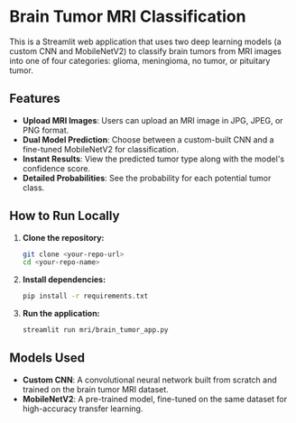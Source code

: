 # Brain Tumor MRI Classification

This is a Streamlit web application that uses two deep learning models (a custom CNN and MobileNetV2) to classify brain tumors from MRI images into one of four categories: glioma, meningioma, no tumor, or pituitary tumor.

## Features

- **Upload MRI Images**: Users can upload an MRI image in JPG, JPEG, or PNG format.
- **Dual Model Prediction**: Choose between a custom-built CNN and a fine-tuned MobileNetV2 for classification.
- **Instant Results**: View the predicted tumor type along with the model's confidence score.
- **Detailed Probabilities**: See the probability for each potential tumor class.

## How to Run Locally

1.  **Clone the repository:**
    ```sh
    git clone <your-repo-url>
    cd <your-repo-name>
    ```

2.  **Install dependencies:**
    ```sh
    pip install -r requirements.txt
    ```

3.  **Run the application:**
    ```sh
    streamlit run mri/brain_tumor_app.py
    ```

## Models Used

- **Custom CNN**: A convolutional neural network built from scratch and trained on the brain tumor MRI dataset.
- **MobileNetV2**: A pre-trained model, fine-tuned on the same dataset for high-accuracy transfer learning. 
